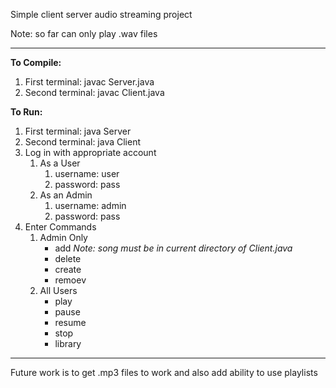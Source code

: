 Simple client server audio streaming project

Note: so far can only play .wav files

___

__To Compile:__
1. First terminal: javac Server.java
2. Second terminal: javac Client.java


__To Run:__
1. First terminal: java Server <Port Number>
2. Second terminal: java Client <Server IP> <Port Number>
3. Log in with appropriate account
   1. As a User
      1. username: user
      2. password: pass
   2. As an Admin
      1.  username: admin
      2.  password: pass
4.  Enter Commands
    1.  Admin Only
        - add <song name>   *Note: song must be in current directory of Client.java*
        - delete <song name>
        - create <username> <pass>
        - remoev <username>
    2. All Users
       - play <song name>
       - pause
       - resume
       - stop
       - library 

___

Future work is to get .mp3 files to work and also add ability to use playlists